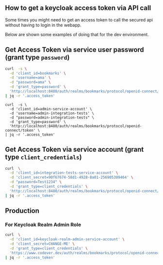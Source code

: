 How to get a keycloak access token via API call
---
Some times you might need to get an access token to call the secured api without having to login in the webapp.

Below are shown some examples of doing that for the dev environment.

## Get Access Token via service user password (grant type `password`)
```bash
curl  -s \
  -d 'client_id=bookmarks' \
  -d 'username=ama' \
  -d "password=ama" \
  -d 'grant_type=password' \
  'http://localhost:8480/auth/realms/bookmarks/protocol/openid-connect/token' \
| jq -r '.access_token'
```

```
curl  -s \
  -d 'client_id=admin-service-account' \
  -d 'username=admin-integration-tests' \
  -d "password=admin-integration-tests" \
  -d 'grant_type=password' \
  'http://localhost:8480/auth/realms/bookmarks/protocol/openid-connect/token' \
| jq -r '.access_token'
```

## Get Access Token via service account (grant type `client_credentials`)
```bash
curl  \
  -d 'client_id=integration-tests-service-account' \
  -d 'client_secret=90f67674-58d1-4928-8a01-256905389464' \
  -d "password=Test1234" \
  -d 'grant_type=client_credentials' \
  'http://localhost:8480/auth/realms/bookmarks/protocol/openid-connect/token' \
| jq -r '.access_token'
```


## Production

### For Keycloak Realm Admin Role

```bash
curl  \
  -d 'client_id=keycloak-realm-admin-service-account' \
  -d 'client_secret=CHANGE-ME' \
  -d 'grant_type=client_credentials' \
  'https://www.codever.dev/auth/realms/bookmarks/protocol/openid-connect/token' \
| jq -r '.access_token'
```

